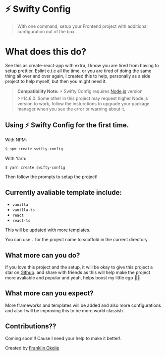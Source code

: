 # ⚡️ Swifty Config
<!-- <p align="center">
  <a href="https://npmjs.com/package/vite"><img src="https://img.shields.io/npm/v/vite.svg" alt="npm package"></a>
  <a href="https://nodejs.org/en/about/releases/"><img src="https://img.shields.io/node/v/vite.svg" alt="node compatibility"></a>
  <a href="https://github.com/vitejs/vite/actions/workflows/ci.yml"><img src="https://github.com/vitejs/vite/actions/workflows/ci.yml/badge.svg?branch=main" alt="build status"></a>
  <a href="https://chat.vitejs.dev"><img src="https://img.shields.io/badge/chat-discord-blue?style=flat&logo=discord" alt="discord chat"></a>
</p>
<br/> -->

> With one command, setup your Frontend project with additional configuration out of the box.

# What does this do?
See this as create-react-app with extra, I know you are tired from having to setup prettier, Eslint e.t.c all the time, or you are tired of doing the same thing all over and over again, I created this to help, personally as a side project to help myself, but then you might need it.

> **Compatibility Note:**
> ⚡️ Swifty Config requires [Node.js](https://nodejs.org/en/) version >=14.6.0. Some other in this project may request higher Node.js version to work, follow the insturctions to upgrade your package manager when you see the error or warning about it.

## Using ⚡️ Swifty Config for the first time.

With NPM:

```bash
$ npm create swifty-config
```

With Yarn:

```bash
$ yarn create swifty-config
```

Then follow the prompts to setup the project!

## Currently avaliable template include:

- `vanilla`
- `vanilla-ts`
- `react`
- `react-ts`

This will be updated with more templates.

You can use `.` for the project name to scaffold in the current directory.


## What more can you do?

If you love this project and the setup, it will be okay to give this project a star on [Github](https://github.com/DeveloperAspire/swifty-config). and share with friends as this will help make the project more avaliable and popular and yeah, helps boost my little ego 🧑‍💻

## What more can you expect?

More frameworks and templates will be added and also more configurations and also I will be improving this to be more world classish.

## Contributions??

Coming soon!!! Cause I need your help to make it better!.

Created by [Franklin Okolie](https://github.com/DeveloperAspire)
